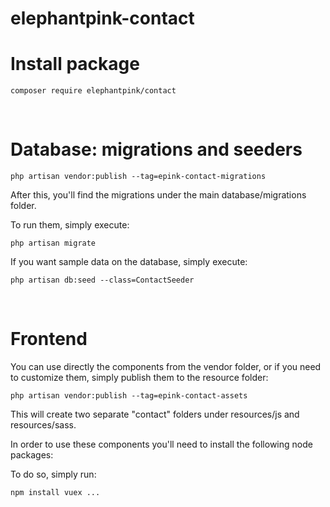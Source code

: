 # elephantpink-contact
 
# Install package

`` composer require elephantpink/contact ``

<br/>

# Database: migrations and seeders

``
 php artisan vendor:publish --tag=epink-contact-migrations
``

After this, you'll find the migrations under the main database/migrations folder.

To run them, simply execute:

`` php artisan migrate ``

If you want sample data on the database, simply execute:

`` php artisan db:seed --class=ContactSeeder ``

<br/>

# Frontend

You can use directly the components from the vendor folder, or if you need to customize them, simply publish them to the resource folder:

`` php artisan vendor:publish --tag=epink-contact-assets ``

This will create two separate "contact" folders under resources/js and resources/sass.

In order to use these components you'll need to install the following node packages:

To do so, simply run:

`` npm install vuex ... ``
